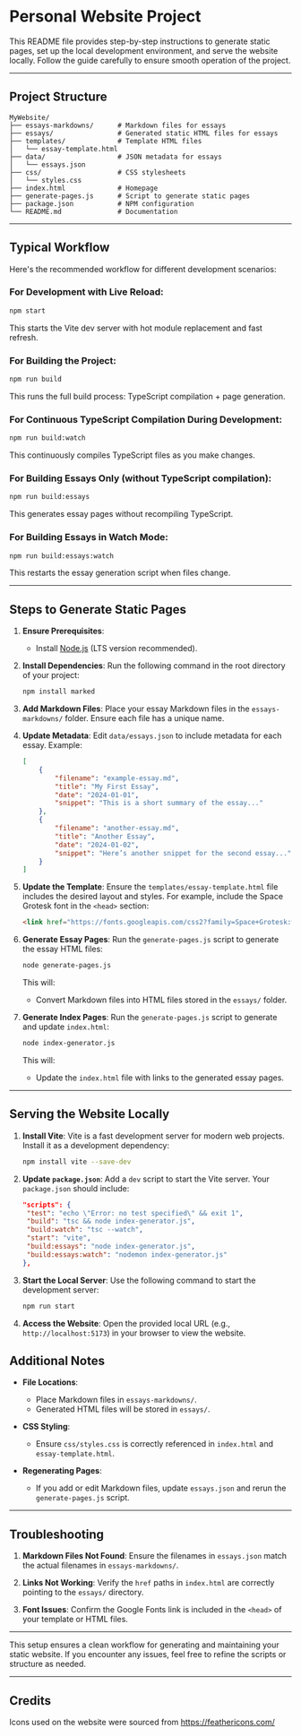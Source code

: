 # Personal Website Project

This README file provides step-by-step instructions to generate static pages, set up the local development environment, and serve the website locally. Follow the guide carefully to ensure smooth operation of the project.

---

## **Project Structure**

```
MyWebsite/
├── essays-markdowns/      # Markdown files for essays
├── essays/                # Generated static HTML files for essays
├── templates/             # Template HTML files
│   └── essay-template.html
├── data/                  # JSON metadata for essays
│   └── essays.json
├── css/                   # CSS stylesheets
│   └── styles.css
├── index.html             # Homepage
├── generate-pages.js      # Script to generate static pages
├── package.json           # NPM configuration
└── README.md              # Documentation
```

---

## **Typical Workflow**

Here's the recommended workflow for different development scenarios:

### **For Development with Live Reload:**
```bash
npm start
```
This starts the Vite dev server with hot module replacement and fast refresh.

### **For Building the Project:**
```bash
npm run build
```
This runs the full build process: TypeScript compilation + page generation.

### **For Continuous TypeScript Compilation During Development:**
```bash
npm run build:watch
```
This continuously compiles TypeScript files as you make changes.

### **For Building Essays Only (without TypeScript compilation):**
```bash
npm run build:essays
```
This generates essay pages without recompiling TypeScript.

### **For Building Essays in Watch Mode:**
```bash
npm run build:essays:watch
```
This restarts the essay generation script when files change.

---

## **Steps to Generate Static Pages**

1. **Ensure Prerequisites**:
    - Install [Node.js](https://nodejs.org/) (LTS version recommended).

2. **Install Dependencies**:
   Run the following command in the root directory of your project:
   ```bash
   npm install marked
   ```

3. **Add Markdown Files**:
   Place your essay Markdown files in the `essays-markdowns/` folder. Ensure each file has a unique name.

4. **Update Metadata**:
   Edit `data/essays.json` to include metadata for each essay. Example:
   ```json
   [
       {
           "filename": "example-essay.md",
           "title": "My First Essay",
           "date": "2024-01-01",
           "snippet": "This is a short summary of the essay..."
       },
       {
           "filename": "another-essay.md",
           "title": "Another Essay",
           "date": "2024-01-02",
           "snippet": "Here’s another snippet for the second essay..."
       }
   ]
   ```

5. **Update the Template**:
   Ensure the `templates/essay-template.html` file includes the desired layout and styles. For example, include the Space Grotesk font in the `<head>` section:
   ```html
   <link href="https://fonts.googleapis.com/css2?family=Space+Grotesk:wght@400;500;700&display=swap" rel="stylesheet">
   ```

6. **Generate Essay Pages**:
   Run the `generate-pages.js` script to generate the essay HTML files:
   ```bash
   node generate-pages.js
   ```
   This will:
    - Convert Markdown files into HTML files stored in the `essays/` folder.


7. **Generate Index Pages**:
   Run the `generate-pages.js` script to generate and update `index.html`:
   ```bash
   node index-generator.js
   ```
   This will:
   - Update the `index.html` file with links to the generated essay pages.

---

## **Serving the Website Locally**

1. **Install Vite**:
   Vite is a fast development server for modern web projects. Install it as a development dependency:
   ```bash
   npm install vite --save-dev
   ```

2. **Update `package.json`**:
   Add a `dev` script to start the Vite server. Your `package.json` should include:
   ```json
   "scripts": {
    "test": "echo \"Error: no test specified\" && exit 1",
    "build": "tsc && node index-generator.js",
    "build:watch": "tsc --watch",
    "start": "vite",
    "build:essays": "node index-generator.js",
    "build:essays:watch": "nodemon index-generator.js"
   },
   ```

3. **Start the Local Server**:
   Use the following command to start the development server:
   ```bash
   npm run start
   ```

4. **Access the Website**:
   Open the provided local URL (e.g., `http://localhost:5173`) in your browser to view the website.

## **Additional Notes**

- **File Locations**:
    - Place Markdown files in `essays-markdowns/`.
    - Generated HTML files will be stored in `essays/`.

- **CSS Styling**:
    - Ensure `css/styles.css` is correctly referenced in `index.html` and `essay-template.html`.

- **Regenerating Pages**:
    - If you add or edit Markdown files, update `essays.json` and rerun the `generate-pages.js` script.

---

## **Troubleshooting**

1. **Markdown Files Not Found**:
   Ensure the filenames in `essays.json` match the actual filenames in `essays-markdowns/`.

2. **Links Not Working**:
   Verify the `href` paths in `index.html` are correctly pointing to the `essays/` directory.

3. **Font Issues**:
   Confirm the Google Fonts link is included in the `<head>` of your template or HTML files.

---

This setup ensures a clean workflow for generating and maintaining your static website. If you encounter any issues, feel free to refine the scripts or structure as needed.

---
## **Credits**

Icons used on the website were sourced from https://feathericons.com/

